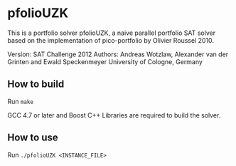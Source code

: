 pfolioUZK
===

This is a portfolio solver pfolioUZK, a naive parallel portfolio SAT solver
based on the implementation of pico-portfolio by Olivier Roussel 2010.

Version: SAT Challenge 2012
Authors: Andreas Wotzlaw, Alexander van der Grinten and Ewald Speckenmeyer
University of Cologne, Germany

## How to build

Run `make`	
	
GCC 4.7 or later and Boost C++ Libraries are required to build the solver.

## How to use

Run `./pfolioUZK <INSTANCE_FILE>`

